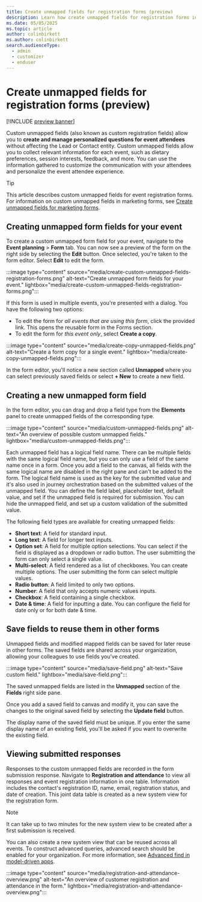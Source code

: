 ```yaml
---
title: Create unmapped fields for registration forms (preview)
description: Learn how create unmapped fields for registration forms in Dynamics 365 Customer Insights - Journeys. 
ms.date: 05/05/2025
ms.topic: article
author: colinbirkett
ms.author: colinbirkett
search.audienceType: 
  - admin
  - customizer
  - enduser
---
```


# Create unmapped fields for registration forms (preview)

[!INCLUDE [preview banner](~/../shared-content/shared/preview-includes/preview-banner.md)]

Custom unmapped fields (also known as custom registration fields) allow you to **create and manage personalized questions for event attendees** without affecting the Lead or Contact entity. Custom unmapped fields allow you to collect relevant information for each event, such as dietary preferences, session interests, feedback, and more. You can use the information gathered to customize the communication with your attendees and personalize the event attendee experience. 

> [!TIP] 
> This article describes custom unmapped fields for event registration forms. For information on custom unmapped fields in marketing forms, see [Create unmapped fields for marketing forms](real-time-marketing-forms-custom-fields.md). 

## Creating unmapped form fields for your event  

To create a custom unmapped form field for your event, navigate to the **Event planning** > **Form** tab. You can now see a preview of the form on the right side by selecting the **Edit** button. Once selected, you're taken to the form editor. Select **Edit** to edit the form.

:::image type="content" source="media/create-custom-unmapped-fields-registration-forms.png" alt-text="Create unmapped form fields for your event." lightbox="media/create-custom-unmapped-fields-registration-forms.png":::

If this form is used in multiple events, you're presented with a dialog. You have the following two options:  

- To edit the form for *all events that are using this form*, click the provided link. This opens the reusable form in the Forms section.  
- To edit the form for *this event only*, select **Create a copy**.

:::image type="content" source="media/create-copy-unmapped-fields.png" alt-text="Create a form copy for a single event." lightbox="media/create-copy-unmapped-fields.png":::

In the form editor, you'll notice a new section called **Unmapped** where you can select previously saved fields or select **+ New** to create a new field. 

## Creating a new unmapped form field 

In the form editor, you can drag and drop a field type from the **Elements** panel to create unmapped fields of the corresponding type. 

:::image type="content" source="media/custom-unmapped-fields.png" alt-text="An overview of possible custom unmapped fields." lightbox="media/custom-unmapped-fields.png":::

Each unmapped field has a logical field name. There can be multiple fields with the same logical field name, but you can only use a field of the same name once in a form. Once you add a field to the canvas, all fields with the same logical name are disabled in the right pane and can't be added to the form. The logical field name is used as the key for the submitted value and it's also used in journey orchestration based on the submitted values of the unmapped field. You can define the field label, placeholder text, default value, and set if the unmapped field is required for submission. You can hide the unmapped field, and set up a custom validation of the submitted value. 

The following field types are available for creating unmapped fields: 

- **Short text**: A field for standard input.
- **Long text**: A field for longer text inputs.
- **Option set**: A field for multiple option selections. You can select if the field is displayed as a dropdown or radio button. The user submitting the form can only select a single value.
- **Multi-select**: A field rendered as a list of checkboxes. You can create multiple options. The user submitting the form can select multiple values. 
- **Radio button**: A field limited to only two options.
- **Number**: A field that only accepts numeric values inputs.
- **Checkbox**: A field containing a single checkbox.
- **Date & time**: A field for inputting a date. You can configure the field for date only or for both date & time.

## Save fields to reuse them in other forms 

Unmapped fields and modified mapped fields can be saved for later reuse in other forms. The saved fields are shared across your organization, allowing your colleagues to use fields you've created. 

:::image type="content" source="media/save-field.png" alt-text="Save custom field." lightbox="media/save-field.png":::

The saved unmapped fields are listed in the **Unmapped** section of the **Fields** right side pane. 

Once you add a saved field to canvas and modify it, you can save the changes to the original saved field by selecting the **Update field** button. 

The display name of the saved field must be unique. If you enter the same display name of an existing field, you'll be asked if you want to overwrite the existing field. 

## Viewing submitted responses  

Responses to the custom unmapped fields are recorded in the form submission response. Navigate to **Registration and attendance** to view all responses and event registration information in one table. Information includes the contact's registration ID, name, email, registration status, and date of creation. This joint data table is created as a new system view for the registration form.  

> [!NOTE]
> It can take up to two minutes for the new system view to be created after a first submission is received.  

You can also create a new system view that can be reused across all events. To construct advanced queries, advanced search should be enabled for your organization. For more information, see [Advanced find in model-driven apps](/power-apps/user/advanced-find).

:::image type="content" source="media/registration-and-attendance-overview.png" alt-text="An overview of customer registration and attendance in the form." lightbox="media/registration-and-attendance-overview.png":::

